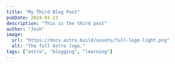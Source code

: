 ```yaml
---
title: "My Third Blog Post"
pubDate: 2024-01-23
description: "This is the third post"
author: "Josh"
image:
  url: "https://docs.astro.build/assets/full-logo-light.png"
  alt: "The full Astro logo."
tags: ["astro", "blogging", "learning"]
---
```

